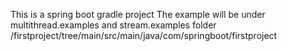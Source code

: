 This is a spring boot gradle project
The example will be under multithread.examples and stream.examples folder
/firstproject/tree/main/src/main/java/com/springboot/firstproject
